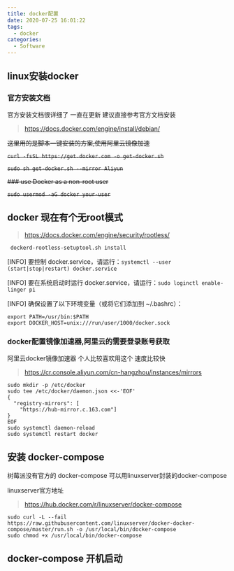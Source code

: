 ```yaml
---
title: docker配置
date: 2020-07-25 16:01:22
tags:
  - docker
categories:
  - Software
---
```

## linux安装docker

### 官方安装文档

官方安装文档很详细了 一直在更新 建议直接参考官方文档安装

>https://docs.docker.com/engine/install/debian/

~~这里用的是脚本一键安装的方案,使用阿里云镜像加速~~

~~`curl -fsSL https://get.docker.com -o get-docker.sh`~~

~~`sudo sh get-docker.sh --mirror Aliyun`~~

~~### use Docker as a non-root user~~

~~`sudo usermod -aG docker your-user`~~

## docker 现在有个无root模式
>https://docs.docker.com/engine/security/rootless/

` dockerd-rootless-setuptool.sh install`


[INFO] 要控制 docker.service，请运行：`systemctl --user (start|stop|restart) docker.service`

[INFO] 要在系统启动时运行 docker.service，请运行：`sudo loginctl enable-linger pi`

[INFO] 确保设置了以下环境变量（或将它们添加到 ~/.bashrc）：

```
export PATH=/usr/bin:$PATH
export DOCKER_HOST=unix:///run/user/1000/docker.sock
```


### docker配置镜像加速器,阿里云的需要登录账号获取

阿里云docker镜像加速器 个人比较喜欢用这个 速度比较快

>https://cr.console.aliyun.com/cn-hangzhou/instances/mirrors

```
sudo mkdir -p /etc/docker
sudo tee /etc/docker/daemon.json <<-'EOF'
{
  "registry-mirrors": [
	"https://hub-mirror.c.163.com"]
}
EOF
sudo systemctl daemon-reload
sudo systemctl restart docker
```

## 安装 docker-compose
树莓派没有官方的 docker-compose 可以用linuxserver封装的docker-compose

linuxserver官方地址
>https://hub.docker.com/r/linuxserver/docker-compose

```
sudo curl -L --fail https://raw.githubusercontent.com/linuxserver/docker-docker-compose/master/run.sh -o /usr/local/bin/docker-compose
sudo chmod +x /usr/local/bin/docker-compose
```

## docker-compose 开机启动
